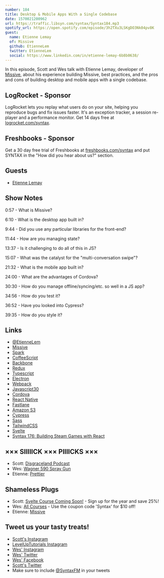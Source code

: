 ```yaml
---
number: 184
title: Desktop & Mobile Apps With a Single Codebase
date: 1570021200962
url: https://traffic.libsyn.com/syntax/Syntax184.mp3
spotify_url: https://open.spotify.com/episode/3h2TXu3LSKgDO3Nk04pv8K
guest:
  name: Etienne Lemay
  of: Missive
  github: EtienneLem
  twitter: EtienneLem
  social: https://www.linkedin.com/in/etienne-lemay-6b8b0638/
---
```


In this episode, Scott and Wes talk with Etienne Lemay, developer of [Missive](https://missiveapp.com/), about his experience building Missive, best practices, and the pros and cons of building desktop and mobile apps with a single codebase.

## LogRocket - Sponsor
LogRocket lets you replay what users do on your site, helping you reproduce bugs and fix issues faster. It's an exception tracker, a session re-player and a performance monitor. Get 14 days free at [logrocket.com/syntax](https://logrocket.com/syntax).

## Freshbooks - Sponsor
Get a 30 day free trial of Freshbooks at [freshbooks.com/syntax](https://freshbooks.com/syntax) and put SYNTAX in the "How did you hear about us?" section.

## Guests

* [Etienne Lemay](https://twitter.com/EtienneLem)

## Show Notes

0:57 - What is Missive?

6:10 - What is the desktop app built in?

9:44 - Did you use any particular libraries for the front-end? 

11:44 - How are you managing state?

13:37 - Is it challenging to do all of this in JS?

15:07 - What was the catalyst for the "multi-conversation swipe"? 

21:32 - What is the mobile app built in?

24:00 - What are the advantages of Cordova?

30:30 - How do you manage offline/syncing/etc. so well in a JS app?

34:56 - How do you test it?

36:52 - Have you looked into Cypress?

39:35 - How do you style it?

## Links
* [@EtienneLem](https://twitter.com/etiennelem)
* [Missive](https://missiveapp.com/)
* [Spark](https://sparkmailapp.com/)
* [CoffeeScript](https://coffeescript.org/)
* [Backbone](https://backbonejs.org/)
* [Redux](https://redux.js.org/)
* [Typescript](https://www.typescriptlang.org/)
* [Electron](https://electronjs.org/)
* [Webpack](https://webpack.js.org/)
* [Javascript30](https://javascript30.com/)
* [Cordova](https://cordova.apache.org/)
* [React Native](https://facebook.github.io/react-native/)
* [Fastlane](https://fastlane.tools/)
* [Amazon S3](https://aws.amazon.com/s3/)
* [Cypress](https://www.cypress.io/)
* [Sass](https://sass-lang.com/)
* [TailwindCSS](https://tailwindcss.com/)
* [Svelte](https://svelte.dev/)
* [Syntax 176: Building Steam Games with React](https://syntax.fm/show/176/building-steam-games-with-react)

## ××× SIIIIICK ××× PIIIICKS ×××
* Scott: [Disgraceland Podcast](https://www.disgracelandpod.com/)
* Wes: [Wagner 590 Spray Gun](https://amzn.to/2l660M9)
* Etienne: [Prettier](https://prettier.io/) 

## Shameless Plugs
* Scott: [Svelte Course Coming Soon!](https://www.leveluptutorials.com/pro) - Sign up for the year and save 25%!
* Wes: [All Courses](https://wesbos.com/courses/) - Use the coupon code 'Syntax' for $10 off!
* Etienne: [Missive](https://missiveapp.com/)

## Tweet us your tasty treats!
* [Scott's Instagram](https://www.instagram.com/stolinski/)
* [LevelUpTutorials Instagram](https://www.instagram.com/LevelUpTutorials/)
* [Wes' Instagram](https://www.instagram.com/wesbos/)
* [Wes' Twitter](https://twitter.com/wesbos)
* [Wes' Facebook](https://www.facebook.com/wesbos.developer)
* [Scott's Twitter](https://twitter.com/stolinski)
* Make sure to include [@SyntaxFM](https://twitter.com/SyntaxFM) in your tweets
